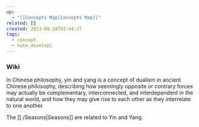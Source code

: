 ```yaml
---
up:
  - "[[Concepts Map|Concepts Map]]"
related: []
created: 2023-08-28T02:44:27
tags:
  - concept
  - note_develop🍃
---
```


### Wiki
In Chinese philosophy, yin and yang is a concept of dualism in ancient Chinese philosophy, describing how seemingly opposite or contrary forces may actually be complementary, interconnected, and interdependent in the natural world, and how they may give rise to each other as they interrelate to one another.

The [[./Seasons|Seasons]] are related to Yin and Yang.

